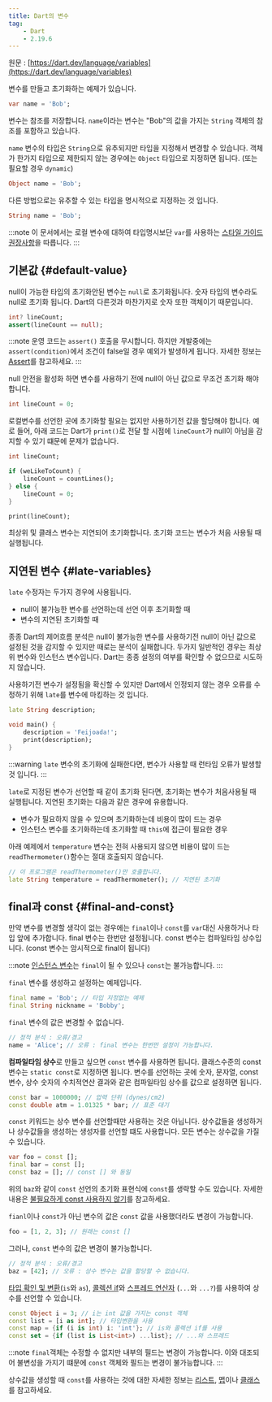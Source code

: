```yaml
---
title: Dart의 변수
tag:
    - Dart
    - 2.19.6
---
```


원문 : [https://dart.dev/language/variables](https://dart.dev/language/variables)

변수를 만들고 초기화하는 예제가 있습니다.

```dart
var name = 'Bob';
```

변수는 참조를 저장합니다.
`name`이라는 변수는 "Bob"의 값을 가지는 `String` 객체의 참조를 포함하고 있습니다.

`name` 변수의 타입은 `String`으로 유추되지만 타입을 지정해서 변경할 수 있습니다.
객체가 한가지 타입으로 제한되지 않는 경우에는 `Object` 타입으로 지정하면 됩니다. (또는 필요할 경우 `dynamic`)

```dart
Object name = 'Bob';
```

다른 방법으로는 유추할 수 있는 타입을 명시적으로 지정하는 것 입니다.

```dart
String name = 'Bob';
```

:::note
이 문서에서는 로컬 변수에 대하여 타입명시보단 `var`를 사용하는 [스타일 가이드 권장사항](https://dart.dev/guides/language/effective-dart/design#types)을 따릅니다.
:::

## 기본값 {#default-value}

null이 가능한 타입의 초기화안된 변수는 `null`로 초기화됩니다.
숫자 타입의 변수라도 null로 초기화 됩니다.
Dart의 다른것과 마찬가지로 숫자 또한 객체이기 때문입니다.

```dart
int? lineCount;
assert(lineCount == null);
```

:::note
운영 코드는 `assert()` 호출을 무시합니다.
하지만 개발중에는 `assert(condition)`에서 조건이 false일 경우 예외가 발생하게 됩니다.
자세한 정보는 [Assert](control-flow.md#assert)를 참고하세요.
:::

null 안전을 활성화 하면 변수를 사용하기 전에 null이 아닌 값으로 무조건 초기화 해야합니다.

```dart
int lineCount = 0;
```

로컬변수를 선언한 곳에 초기화할 필요는 없지만 사용하기전 값을 할당해야 합니다.
예로 들어, 아래 코드는 Dart가 `print()`로 전달 할 시점에 `lineCount`가 null이 아님을 감지할 수 있기 떄문에 문제가 없습니다.

```dart
int lineCount;

if (weLikeToCount) {
    lineCount = countLines();
} else {
    lineCount = 0;
}

print(lineCount);
```

최상위 및 클래스 변수는 지연되어 초기화합니다.
초기화 코드는 변수가 처음 사용될 때 실행됩니다.

## 지연된 변수 {#late-variables}

`late` 수정자는 두가지 경우에 사용됩니다.

* null이 불가능한 변수를 선언하는데 선언 이후 초기화할 때
* 변수의 지연된 초기화할 때

종종 Dart의 제어흐름 분석은 null이 불가능한 변수를 사용하기전 null이 아닌 값으로 설정된 것을 감지할 수 있지만 때로는 분석이 실패합니다.
두가지 일반적인 경우는 최상위 변수와 인스턴스 변수입니다.
Dart는 종종 설정의 여부를 확인할 수 없으므로 시도하지 않습니다.

사용하기전 변수가 설정됨을 확신할 수 있지만 Dart에서 인정되지 않는 경우 오류를 수정하기 위해 `late`를 변수에 마킹하는 것 입니다.

```dart
late String description;

void main() {
    description = 'Feijoada!';
    print(description);
}
```

:::warning
`late` 변수의 초기화에 실패한다면, 변수가 사용할 때 런타임 오류가 발생할 것 입니다.
:::

`late`로 지정된 변수가 선언할 때 같이 초기화 된다면, 초기화는 변수가 처음사용될 때 실행됩니다.
지연된 초기화는 다음과 같은 경우에 유용합니다.

* 변수가 필요하지 않을 수 있으며 초기화하는데 비용이 많이 드는 경우
* 인스턴스 변수를 초기화하는데 초기화할 때 `this`에 접근이 필요한 경우

아래 예제에서 `temperature` 변수는 전혀 사용되지 않으면 비용이 많이 드는 `readThermometer()`함수는 절대 호출되지 않습니다.

```dart
// 이 프로그램은 readThermometer()만 호출합니다.
late String temperature = readThermometer(); // 지연된 초기화
```

## final과 const {#final-and-const}

만약 변수를 변경할 생각이 없는 경우에는 `final`이나 `const`를 `var`대신 사용하거나 타입 앞에 추가합니다.
final 변수는 한번만 설정됩니다.
const 변수는 컴파일타임 상수입니다. (const 변수는 암시적으로 final이 됩니다)

:::note
[인스턴스 변수](https://dart.dev/language/classes#instance-variables)는 `final`이 될 수 있으나 `const`는 불가능합니다.
:::

`final` 변수를 생성하고 설정하는 예제입니다.

```dart
final name = 'Bob'; // 타입 지정없는 예제
final String nickname = 'Bobby';
```

`final` 변수의 값은 변경할 수 없습니다.

```dart
// 정적 분석 : 오류/경고
name = 'Alice'; // 오류 : final 변수는 한번만 설정이 가능합니다.
```

**컴파일타임 상수**로 만들고 싶으면 `const` 변수를 사용하면 됩니다.
클래스수준의 const 변수는 `static const`로 지정하면 됩니다.
변수를 선언하는 곳에 숫자, 문자열, const 변수, 상수 숫자의 수치적연산 결과와 같은 컴파일타임 상수를 값으로 설정하면 됩니다.

```dart
const bar = 1000000; // 압력 단위 (dynes/cm2)
const double atm = 1.01325 * bar; // 표준 대기
```

`const` 키워드는 상수 변수를 선언할때만 사용하는 것은 아닙니다.
상수값들을 생성하거나 상수값들을 생성하는 생성자를 선언할 떄도 사용합니다.
모든 변수는 상수값을 가질 수 있습니다.

```dart
var foo = const [];
final bar = const [];
const baz = []; // const [] 와 동일
```

위의 `baz`와 같이 `const` 선언의 초기화 표현식에 `const`를 생략할 수도 있습니다.
자세한 내용은 [불필요하게 const 사용하지 않기](https://dart.dev/guides/language/effective-dart/usage#dont-use-const-redundantly)를 참고하세요.

`fianl`이나 `const`가 아닌 변수의 값은 `const` 값을 사용했더라도 변경이 가능합니다.

```dart
foo = [1, 2, 3]; // 원래는 const []
```

그러나, `const` 변수의 값은 변경이 불가능합니다.

```dart
// 정적 분석 : 오류/경고
baz = [42]; // 오류 : 상수 변수는 값을 할당할 수 없습니다.
```

[타입 확인 및 변환](operators.md#type-test-operators)(`is`와 `as`), [콜렉션 if](https://dart.dev/language/collections#collection-operators)와 [스프레드 연산자](https://dart.dev/language/collections#spread-operators) (`...`와 `...?`)를 사용하여 상수를 선언할 수 있습니다.

```dart
const Object i = 3; // i는 int 값을 가지는 const 객체
const list = [i as int]; // 타입변환을 사용
const map = {if (i is int) i: 'int'}; // is와 콜렉션 if를 사용
const set = {if (list is List<int>) ...list}; // ...와 스프레드
```

:::note
`final`객체는 수정할 수 없지만 내부의 필드는 변경이 가능합니다.
이와 대조되어 불변성을 가지기 떄문에 `const` 객체와 필드는 변경이 불가능합니다.
:::

상수값을 생성할 때 `const`를 사용하는 것에 대한 자세한 정보는 [리스트](https://dart.dev/language/collections#lists), [맵](https://dart.dev/language/collections#maps)이나 [클래스](https://dart.dev/language/classes)를 참고하세요.

<AdsenseB />